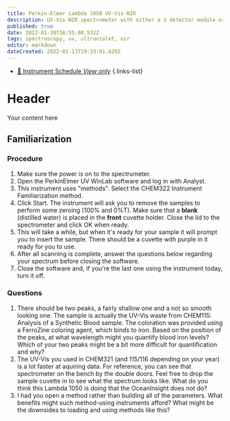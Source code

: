 ```yaml
---
title: Perkin-Elmer Lambda 1050 UV-Vis-NIR
description: UV-Vis-NIR spectrometer with either a 3 detector module or universal reflectance accessory.
published: true
date: 2022-01-30T16:55:08.532Z
tags: spectroscopy, uv, ultraviolet, nir
editor: markdown
dateCreated: 2022-01-13T19:33:01.429Z
---
```


- [:calendar: Instrument Schedule *View only*](https://instrumentschedule.com/fom/viewonly?eid=2342&p=o4JEfYIeP7)
{.links-list}

# Header
Your content here

## Familiarization

### Procedure

  1. Make sure the power is on to the spectrumeter.
  2. Open the PerkinElmer UV WinLab software and log in with Analyst.
  3. This instrument uses "methods". Select the CHEM322 Instrument Familiarization method.
  4. Click Start. The instrument will ask you to remove the samples to perform
     some zeroing (100% and 0%T). Make sure that a **blank** (distilled water)
     is placed in the **front** cuvette holder. Close the lid to the
     spectrometer and click OK when ready.
  5. This will take a while, but when it's ready for your sample it will prompt
     you to insert the sample. There should be a cuvette with purple in it ready
     for you to use.
  6. After all scanning is complete, answer the questions below regarding your
     spectrum before closing the software.
  7. Close the software and, if you're the last one using the instrument today,
     turn it off.

### Questions

  1. There should be two peaks, a fairly shallow one and a not so smooth looking
     one. The sample is actually the UV-Vis waste from CHEM115: Analysis of a
     Synthetic Blood sample. The coloration was provided using a FerroZine
     coloring agent, which binds to iron. Based on the position of the peaks,
     at what wavelength might you quantify blood iron levels? Which of your two
     peaks might be a bit more difficult for quantification and why?
  2. The UV-Vis you used in CHEM321 (and 115/116 depending on your year) is a
     lot faster at aquiring data. For reference, you can see that spectrometer
     on the bench by the double doors. Feel free to drop the sample cuvette in
     to see what the spectrum looks like. What do you think this Lambda 1050 is
     doing that the OceanInsight does not do?
  3. I had you open a method rather than building all of the parameters. What
     benefits might such method-using instruments afford? What might be the
     downsides to loading and using methods like this?


